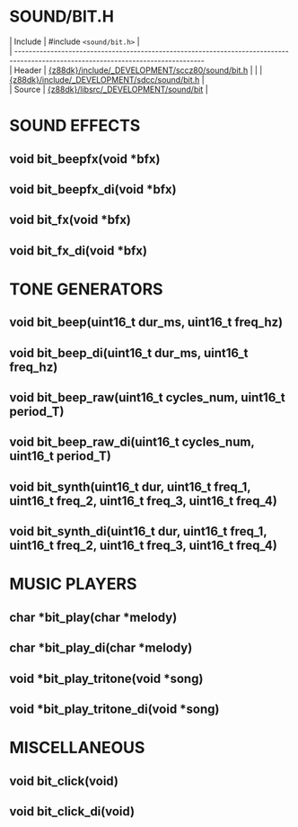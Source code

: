 # SOUND/BIT.H

 | Include    | #include `<sound/bit.h>`                                                                                              |                                                     
 | ----------------------------------------------------------------------------------------------------------------------------------                                                     
 | Header     | [{z88dk}/include/_DEVELOPMENT/sccz80/sound/bit.h](http://z88dk.cvs.sourceforge.net/viewvc/z88dk/z88dk/include/_DEVELOPMENT/sccz80/sound/bit.h?content-type=text%2Fplain) |
 | | [{z88dk}/include/_DEVELOPMENT/sdcc/sound/bit.h](http://z88dk.cvs.sourceforge.net/viewvc/z88dk/z88dk/include/_DEVELOPMENT/sdcc/sound/bit.h?content-type=text%2Fplain) |               
 | Source     | [{z88dk}/libsrc/_DEVELOPMENT/sound/bit](http://z88dk.cvs.sourceforge.net/viewvc/z88dk/z88dk/libsrc/_DEVELOPMENT/sound/bit/z80/)                     |                     

# SOUND EFFECTS

## void bit_beepfx(void *bfx)

## void bit_beepfx_di(void *bfx)

## void bit_fx(void *bfx)

## void bit_fx_di(void *bfx)


# TONE GENERATORS

## void bit_beep(uint16_t dur_ms, uint16_t freq_hz)

## void bit_beep_di(uint16_t dur_ms, uint16_t freq_hz)

## void bit_beep_raw(uint16_t cycles_num, uint16_t period_T)

## void bit_beep_raw_di(uint16_t cycles_num, uint16_t period_T)

## void bit_synth(uint16_t dur, uint16_t freq_1, uint16_t freq_2, uint16_t freq_3, uint16_t freq_4)

## void bit_synth_di(uint16_t dur, uint16_t freq_1, uint16_t freq_2, uint16_t freq_3, uint16_t freq_4)


# MUSIC PLAYERS

## char *bit_play(char *melody)

## char *bit_play_di(char *melody)

## void *bit_play_tritone(void *song)

## void *bit_play_tritone_di(void *song)


# MISCELLANEOUS

## void bit_click(void)

## void bit_click_di(void)


